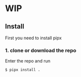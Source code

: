 # WIP

## Install

First you need to install pipx

### 1. clone or download the repo

Enter the repo and run

```bash
$ pipx install .
```
